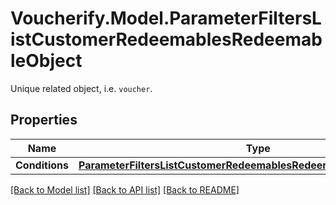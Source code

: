 # Voucherify.Model.ParameterFiltersListCustomerRedeemablesRedeemableObject
Unique related object, i.e. `voucher`.

## Properties

Name | Type | Description | Notes
------------ | ------------- | ------------- | -------------
**Conditions** | [**ParameterFiltersListCustomerRedeemablesRedeemableObjectConditions**](ParameterFiltersListCustomerRedeemablesRedeemableObjectConditions.md) |  | [optional] 

[[Back to Model list]](../README.md#documentation-for-models) [[Back to API list]](../README.md#documentation-for-api-endpoints) [[Back to README]](../README.md)

